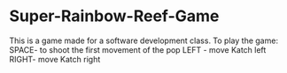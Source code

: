 # Super-Rainbow-Reef-Game
This is a game made for a software development class. To play the game:
SPACE- to shoot the first movement of the pop
LEFT - move Katch left
RIGHT- move Katch right

